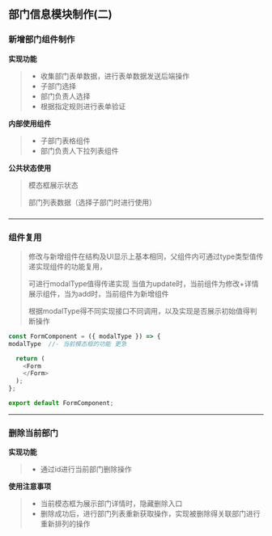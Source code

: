 ## 部门信息模块制作(二)

### 新增部门组件制作

**实现功能**

> - 收集部门表单数据，进行表单数据发送后端操作
> - 子部门选择
> - 部门负责人选择
> - 根据指定规则进行表单验证

**内部使用组件**

> - 子部门表格组件
> - 部门负责人下拉列表组件

**公共状态使用**

> 模态框展示状态
>
> 部门列表数据（选择子部门时进行使用）

### 

----



### 组件复用

> 修改与新增组件在结构及UI显示上基本相同，父组件内可通过type类型值传递实现组件的功能复用，
>
> 可进行modalType值得传递实现 当值为update时，当前组件为修改+详情展示组件，当为add时，当前组件为新增组件
>
> 根据modalType得不同实现接口不同调用，以及实现是否展示初始值得判断操作

```js
const FormComponent = ({ modalType }) => {
modalType  //- 当前模态框的功能 更急

  return (
    <Form
    </Form>
  );
};

export default FormComponent;
```

---

### 删除当前部门

**实现功能**

> - 通过id进行当前部门删除操作

**使用注意事项**

> - 当前模态框为展示部门详情时，隐藏删除入口
> - 删除成功后，进行部门列表重新获取操作，实现被删除得关联部门进行重新排列的操作





